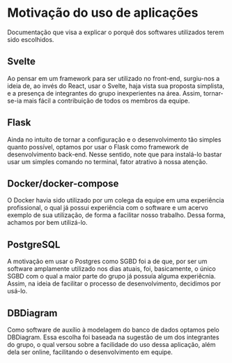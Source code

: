 # Motivação do uso de aplicações
Documentação que visa a explicar o porquê dos softwares utilizados terem sido escolhidos.

## Svelte

Ao pensar em um framework para ser utilizado no front-end, surgiu-nos a ideia de, ao invés do React, usar o Svelte, haja vista sua proposta simplista, e a presença de integrantes do grupo inexperientes na área. Assim, tornar-se-ia mais fácil a contribuição de todos os membros da equipe.

## Flask

Ainda no intuito de tornar a configuração e o desenvolvimento tão simples quanto possível, optamos por usar o Flask como framework de desenvolvimento back-end. Nesse sentido, note que para instalá-lo bastar usar um simples comando no terminal, fator atrativo à nossa atenção.

## Docker/docker-compose

O Docker havia sido utilizado por um colega da equipe em uma experiência profissional, o qual já possui experiência com o software e um acervo exemplo de sua utilização, de forma a facilitar nosso trabalho. Dessa forma, achamos por bem utilizá-lo.

## PostgreSQL

A motivação em usar o Postgres como SGBD foi a de que, por ser um software amplamente utilizado nos dias atuais, foi, basicamente, o único SGBD com o qual a maior parte do grupo já possuía alguma experiêcnia. Assim, na ideia de facilitar o processo de desenvolvimento, decidimos por usá-lo.

## DBDiagram

Como software de auxílio à modelagem do banco de dados optamos pelo DBDiagram. Essa escolha foi baseada na sugestão de um dos integrantes do grupo, o qual versou sobre a facilidade do uso dessa aplicação, além dela ser online, facilitando o desenvolvimento em equipe.